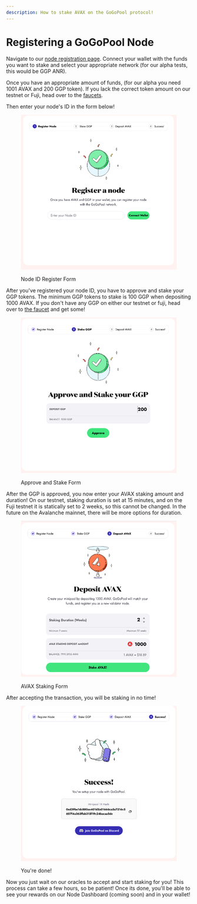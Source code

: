 ```yaml
---
description: How to stake AVAX on the GoGoPool protocol!
---
```


# Registering a GoGoPool Node

Navigate to our [node registration page](https://app.gogopool.com/nodeOperator). Connect your wallet with the funds you want to stake and select your appropriate network (for our alpha tests, this would be GGP ANR).

Once you have an appropriate amount of funds, (for our alpha you need 1001 AVAX and 200 GGP token). If you lack the correct token amount on our testnet or Fuji, head over to the [faucets](../liquid-staking.md#adding-funds-on-testnets).

Then enter your node's ID in the form below!

<figure><img src="../../../.gitbook/assets/image (6).png" alt=""><figcaption><p>Node ID Register Form</p></figcaption></figure>

After you've registered your node ID, you have to approve and stake your GGP tokens. The minimum GGP tokens to stake is 100 GGP when depositing 1000 AVAX. If you don't have any GGP on either our testnet or fuji, head over to [the faucet](https://anr-ggp-faucet.fly.dev/) and get some!

<figure><img src="../../../.gitbook/assets/image (3) (3).png" alt=""><figcaption><p>Approve and Stake Form</p></figcaption></figure>

After the GGP is approved, you now enter your AVAX staking amount and duration! On our testnet, staking duration is set at 15 minutes, and on the Fuji testnet it is statically set to 2 weeks, so this cannot be changed. In the future on the Avalanche mainnet, there will be more options for duration.

<figure><img src="../../../.gitbook/assets/image (7).png" alt=""><figcaption><p>AVAX Staking Form</p></figcaption></figure>

After accepting the transaction, you will be staking in no time!

<figure><img src="../../../.gitbook/assets/image (5).png" alt=""><figcaption><p>You're done!</p></figcaption></figure>

Now you just wait on our oracles to accept and start staking for you! This process can take a few hours, so be patient! Once its done, you'll be able to see your rewards on our Node Dashboard (coming soon) and in your wallet!
